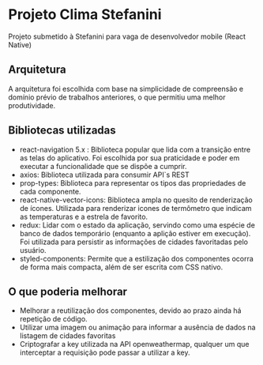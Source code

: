 # Projeto Clima Stefanini

Projeto submetido à Stefanini para vaga de desenvolvedor mobile (React Native)

## Arquitetura

A arquitetura foi escolhida com base na simplicidade de compreensão e domínio
prévio de trabalhos anteriores, o que permitiu uma melhor produtividade.

## Bibliotecas utilizadas

- react-navigation 5.x : Biblioteca popular que lida com a transição entre as
  telas do aplicativo. Foi escolhida por sua praticidade e poder em executar a
  funcionalidade que se dispõe a cumprir.
- axios: Biblioteca utilizada para consumir API`s REST
- prop-types: Biblioteca para representar os tipos das propriedades de cada
  componente.
- react-native-vector-icons: Biblioteca ampla no quesito de renderização de
  ícones. Utilizada para renderizar icones de termômetro que indicam as
  temperaturas e a estrela de favorito.
- redux: Lidar com o estado da aplicação, servindo como uma espécie de banco de
  dados temporário (enquanto a aplição estiver em execução). Foi utilizada para
  persistir as informações de cidades favoritadas pelo usuário.
- styled-components: Permite que a estilização dos componentes ocorra de forma
  mais compacta, além de ser escrita com CSS nativo.

## O que poderia melhorar

- Melhorar a reutilização dos componentes, devido ao prazo ainda há repetição de
  código.
- Utilizar uma imagem ou animação para informar a ausência de dados na listagem
  de cidades favoritas
- Criptografar a key utilizada na API openweathermap, qualquer um que
  interceptar a requisição pode passar a utilizar a key.
